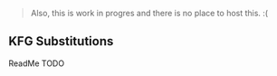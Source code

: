 > Also, this is work in progres and there is no place to host this. :(

## KFG Substitutions

ReadMe TODO
